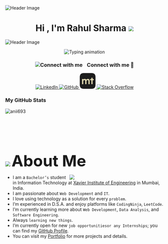 <img src="https://user-images.githubusercontent.com/73097560/115834477-dbab4500-a447-11eb-908a-139a6edaec5c.gif" alt="Header Image">

<h1 align="center">Hi , I'm Rahul Sharma <img src="https://media.giphy.com/media/hvRJCLFzcasrR4ia7z/giphy.gif" width="35"></h1>
<p align="center">
</p>
<img src="https://user-images.githubusercontent.com/73097560/115834477-dbab4500-a447-11eb-908a-139a6edaec5c.gif" alt="Header Image">

<p align="center">
    <img src="https://readme-typing-svg.herokuapp.com?font=Roboto&weight=900&color=cyan&size=25&center=true&vCenter=true&width=600&height=100&lines=NAMASTE+🙏;Passionate+about+Web+Development;Also+Web+Scraping+and+Data+Analysis;Touch+Typing+at+105+WPM+⌨️;Software+Development+Enthusiast;Active+Learner+and+Explorer;Always+Exploring+New+Technologies+💻" alt="Typing animation">
</p>

<h3 align="center"><img src="https://media.giphy.com/media/iY8CRBdQXODJSCERIr/giphy.gif" width="30" height="30" style="margin-right: 10px;" alt="Connect with me"> Connect with me 🤝 </h3>

<p align="center">
  <div align="center" class="icons-social">
    <a target="_blank" href="https://www.linkedin.com/in/rahul-sharma-133b57246/">
      <img src="https://img.icons8.com/doodle/40/000000/linkedin--v2.png" alt="LinkedIn">
    </a>
    <a target="_blank" href="https://github.com/rahul122703">
      <img src="https://img.icons8.com/doodle/40/000000/github--v1.png" alt="GitHub">
    </a>
    <a target="_blank" href="https://monkeytype.com/profile/rahul122703">
      <img src="https://raw.githubusercontent.com/monkeytype-hub/monkeytype-icon/master/monkeytype-icon/svg/alduin.svg" style="width:50px; aspect-ratio:1/1;" alt="Monkey Type">
    </a>
    <a target="_blank" href="https://stackoverflow.com/users/21504143/rahul-sharma">
      <img src="https://img.icons8.com/external-tal-revivo-color-tal-revivo/40/000000/external-stack-overflow-is-a-question-and-answer-site-for-professional-logo-color-tal-revivo.png" alt="Stack Overflow">
    </a>
  </div>
</p>

<div style = "display:">
    <h3>My GitHub Stats</h3>
    <p><img align="left" src="https://github-readme-stats.vercel.app/api/top-langs?username=anii693&show_icons=true&theme=dark&locale=en&layout=compact" alt="anii693" /></p>
</div>
<br><br><br><br><br><br><br><br>
<picture><img src="https://github.com/7oSkaaa/7oSkaaa/blob/main/Images/about_me.gif?raw=true" width=50px></picture> <b style = "font-size:50px;">About Me</b>

<picture><img align="right" style="width:300px;" src="https://github.com/7oSkaaa/7oSkaaa/blob/main/Images/Right_Side.gif?raw=true" width=250px></picture>

- I am a `Bachelor’s` student in Information Technology at [Xavier Institute of Engineering](https://www.xavier.ac.in) in Mumbai, India.
- I am passionate about `Web Development` and `IT`.
- I love using technology as a solution for every `problem`.
- I’m experienced in D.S.A. and enjoy platforms like `CodingNinja`, `LeetCode`.
- I’m currently learning more about `Web Development`, `Data Analysis`, and `Software Engineering`.
- Always `learning new things`.
- I’m currently open for new `job opportunitiesor any Internships`; you can find my [GitHub Profile](https://github.com/rahul122703).
- You can visit my [Portfolio](https://your-portfolio-link.com) for more projects and details.
  <br>
